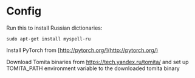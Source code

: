 # Config

Run this to install Russian dictionaries:
```
sudo apt-get install myspell-ru
```

Install PyTorch from [http://pytorch.org/](http://pytorch.org/)

Download Tomita binaries from https://tech.yandex.ru/tomita/ and set up TOMITA_PATH environment variable to the downloaded tomita binary
